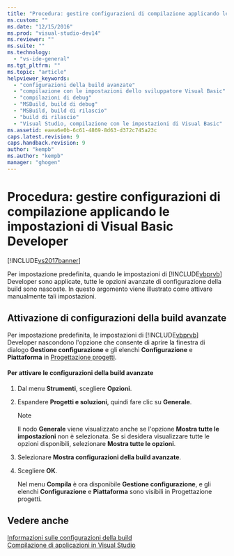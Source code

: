 ```yaml
---
title: "Procedura: gestire configurazioni di compilazione applicando le impostazioni di Visual Basic Developer | Microsoft Docs"
ms.custom: ""
ms.date: "12/15/2016"
ms.prod: "visual-studio-dev14"
ms.reviewer: ""
ms.suite: ""
ms.technology: 
  - "vs-ide-general"
ms.tgt_pltfrm: ""
ms.topic: "article"
helpviewer_keywords: 
  - "configurazioni della build avanzate"
  - "compilazione con le impostazioni dello sviluppatore Visual Basic"
  - "compilazioni di debug"
  - "MSBuild, build di debug"
  - "MSBuild, build di rilascio"
  - "build di rilascio"
  - "Visual Studio, compilazione con le impostazioni di Visual Basic"
ms.assetid: eaea6e0b-6c61-4869-8d63-d372c745a23c
caps.latest.revision: 9
caps.handback.revision: 9
author: "kempb"
ms.author: "kempb"
manager: "ghogen"
---
```

# Procedura: gestire configurazioni di compilazione applicando le impostazioni di Visual Basic Developer
[!INCLUDE[vs2017banner](../code-quality/includes/vs2017banner.md)]

Per impostazione predefinita, quando le impostazioni di [!INCLUDE[vbprvb](../code-quality/includes/vbprvb_md.md)] Developer sono applicate, tutte le opzioni avanzate di configurazione della build sono nascoste.  In questo argomento viene illustrato come attivare manualmente tali impostazioni.  
  
## Attivazione di configurazioni della build avanzate  
 Per impostazione predefinita, le impostazioni di [!INCLUDE[vbprvb](../code-quality/includes/vbprvb_md.md)] Developer nascondono l'opzione che consente di aprire la finestra di dialogo **Gestione configurazione** e gli elenchi **Configurazione** e **Piattaforma** in [Progettazione progetti](http://msdn.microsoft.com/it-it/898dd854-c98d-430c-ba1b-a913ce3c73d7).  
  
#### Per attivare le configurazioni della build avanzate  
  
1.  Dal menu **Strumenti**, scegliere **Opzioni**.  
  
2.  Espandere **Progetti e soluzioni**, quindi fare clic su **Generale**.  
  
    > [!NOTE]
    >  Il nodo **Generale** viene visualizzato anche se l'opzione **Mostra tutte le impostazioni** non è selezionata.  Se si desidera visualizzare tutte le opzioni disponibili, selezionare **Mostra tutte le opzioni**.  
  
3.  Selezionare **Mostra configurazioni della build avanzate**.  
  
4.  Scegliere **OK**.  
  
     Nel menu **Compila** è ora disponibile **Gestione configurazione**, e gli elenchi **Configurazione** e **Piattaforma** sono visibili in Progettazione progetti.  
  
## Vedere anche  
 [Informazioni sulle configurazioni della build](../ide/understanding-build-configurations.md)   
 [Compilazione di applicazioni in Visual Studio](../ide/compiling-and-building-in-visual-studio.md)